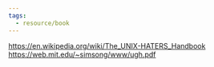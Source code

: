 ```yaml
---
tags:
  - resource/book
---
```


https://en.wikipedia.org/wiki/The_UNIX-HATERS_Handbook
https://web.mit.edu/~simsong/www/ugh.pdf
